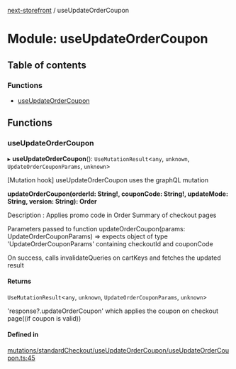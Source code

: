 [next-storefront](../README.md) / useUpdateOrderCoupon

# Module: useUpdateOrderCoupon

## Table of contents

### Functions

- [useUpdateOrderCoupon](useUpdateOrderCoupon.md#useupdateordercoupon)

## Functions

### useUpdateOrderCoupon

▸ **useUpdateOrderCoupon**(): `UseMutationResult`<`any`, `unknown`, `UpdateOrderCouponParams`, `unknown`\>

[Mutation hook] useUpdateOrderCoupon uses the graphQL mutation

<b>updateOrderCoupon(orderId: String!, couponCode: String!, updateMode: String, version: String): Order</b>

Description : Applies promo code in Order Summary of checkout pages

Parameters passed to function updateOrderCoupon(params: UpdateOrderCouponParams) => expects object of type 'UpdateOrderCouponParams' containing checkoutId and couponCode

On success, calls invalidateQueries on cartKeys and fetches the updated result

#### Returns

`UseMutationResult`<`any`, `unknown`, `UpdateOrderCouponParams`, `unknown`\>

'response?.updateOrderCoupon' which applies the coupon on checkout page((if coupon is valid))

#### Defined in

[mutations/standardCheckout/useUpdateOrderCoupon/useUpdateOrderCoupon.ts:45](https://github.com/KiboSoftware/nextjs-storefront/blob/474c22ea/hooks/mutations/standardCheckout/useUpdateOrderCoupon/useUpdateOrderCoupon.ts#L45)
